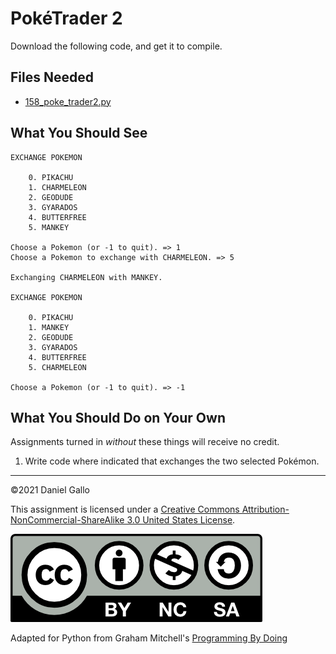 # PokéTrader 2


Download the following code, and get it to compile.


## Files Needed


* [158_poke_trader2.py](examples/158_poke_trader2.py)


What You Should See
-------------------
```
EXCHANGE POKEMON

    0. PIKACHU
    1. CHARMELEON
    2. GEODUDE
    3. GYARADOS
    4. BUTTERFREE
    5. MANKEY

Choose a Pokemon (or -1 to quit). => 1
Choose a Pokemon to exchange with CHARMELEON. => 5

Exchanging CHARMELEON with MANKEY.

EXCHANGE POKEMON

    0. PIKACHU
    1. MANKEY
    2. GEODUDE
    3. GYARADOS
    4. BUTTERFREE
    5. CHARMELEON

Choose a Pokemon (or -1 to quit). => -1

```

What You Should Do on Your Own
------------------------------
Assignments turned in *without* these things will receive
no credit.

1. Write code where indicated that exchanges the two  selected Pokémon.


---


©2021 Daniel Gallo


This assignment is licensed under a
[Creative Commons Attribution-NonCommercial-ShareAlike 3.0 United States License](https://creativecommons.org/licenses/by-nc-sa/3.0/us/deed.en_US).  

![Creative Commons License](images/by-nc-sa.png)





Adapted for Python from Graham Mitchell's [Programming By Doing](https://programmingbydoing.com/)